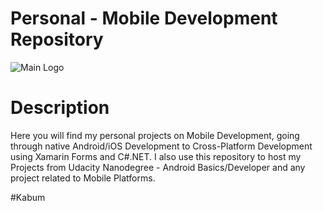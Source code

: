 # Personal - Mobile Development Repository
![Main Logo](http://i63.tinypic.com/9rljyt.jpg)

# Description

Here you will find my personal projects on Mobile Development, going through native Android/iOS Development to Cross-Platform Development using 
Xamarin Forms and C#.NET. I also use this repository to host my Projects from Udacity Nanodegree - Android Basics/Developer and any project related
to Mobile Platforms. 

#Kabum


